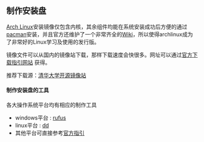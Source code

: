 ## 制作安装盘

[Arch Linux](https://www.archlinux.org)安装镜像仅包含内核，其余组件均能在系统安装成功后方便的通过[pacman](https://wiki.archlinux.org/index.php/Pacman)安装，并且官方还维护了一个非常齐全的[Wiki](https://wiki.archlinux.org)，所以使得archlinux成为了非常好的Linux学习及使用的发行版。

镜像文件可以从国内的镜像站下载，那样下载速度会快很多。网址可以通过[官方下载指引网站](https://www.archlinux.org/download) 获得。

推荐下载源：[清华大学开源镜像站](https://mirrors.tuna.tsinghua.edu.cn/archlinux/iso/latest/)

#### 制作安装盘的工具

各大操作系统平台均有相应的制作工具
* windows平台 : [rufus](https://rufus.ie)
* linux平台 : [dd](https://www.gnu.org/software/coreutils/manual/html_node/dd-invocation.html)
* 其他平台可直接参考[官方指引](https://wiki.archlinux.org/index.php/USB_flash_installation_medium)
